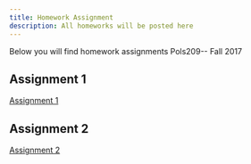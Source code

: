 ```yaml
---
title: Homework Assignment
description: All homeworks will be posted here
---
```




Below you will find homework assignments Pols209-- Fall 2017


## Assignment 1
[Assignment 1](../img/images/assign1.pdf)



## Assignment 2
[Assignment 2](../img/images/assign2.pdf)